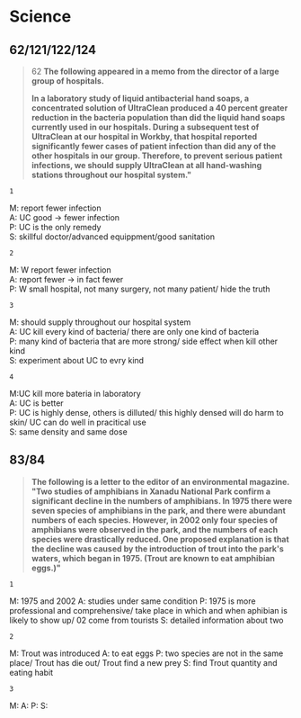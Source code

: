 Science
================
62/121/122/124
----------------------
>62
>**The following appeared in a memo from the director of a large group of hospitals.**
>
> **In a laboratory study of liquid antibacterial hand soaps, a concentrated solution of UltraClean produced a 40 percent greater reduction in the bacteria population than did the liquid hand soaps currently used in our hospitals. During a subsequent test of UltraClean at our hospital in Workby, that hospital reported significantly fewer cases of patient infection than did any of the other hospitals in our group. Therefore, to prevent serious patient infections, we should supply UltraClean at all hand-washing stations throughout our hospital system."**

    1
M: report fewer infection  
A: UC good -> fewer infection  
P: UC is the only remedy  
S: skillful doctor/advanced equippment/good sanitation  

    2
M: W report fewer infection  
A: report fewer -> in fact fewer  
P: W small hospital, not many surgery, not many patient/ hide the truth  


    3
M: should supply throughout our hospital system  
A: UC kill every kind of bacteria/ there are only one kind of bacteria   
P: many kind of bacteria that are more strong/ side effect when kill other kind  
S: experiment about UC to evry kind  

    4
M:UC kill more bateria in laboratory  
A: UC is better  
P: UC is highly dense, others is dilluted/ this highly densed will do harm to skin/ UC can do well in pracitical use  
S: same density and same dose   

83/84
----------------------------
>**The following is a letter to the editor of an environmental magazine. 
"Two studies of amphibians in Xanadu National Park confirm a significant decline in the numbers of amphibians. In 1975 there were seven species of amphibians in the park, and there were abundant numbers of each species. However, in 2002 only four species of amphibians were observed in the park, and the numbers of each species were drastically reduced. One proposed explanation is that the decline was caused by the introduction of trout into the park's waters, which began in 1975. (Trout are known to eat amphibian eggs.)"**

    1
M: 1975 and 2002
A: studies under same condition
P: 1975 is more professional and comprehensive/ take place in which and when aphibian is likely to show up/ 02 come from tourists
S: detailed information about two

    2
M: Trout was introduced
A: to eat eggs
P: two species are not in the same place/ Trout has die out/ Trout find a new prey
S: find Trout quantity and eating habit

    3
M: 
A:
P:
S:

<!--stackedit_data:
eyJoaXN0b3J5IjpbLTExMTgyNTEwNTUsLTY3MDU4OTIwMl19
-->